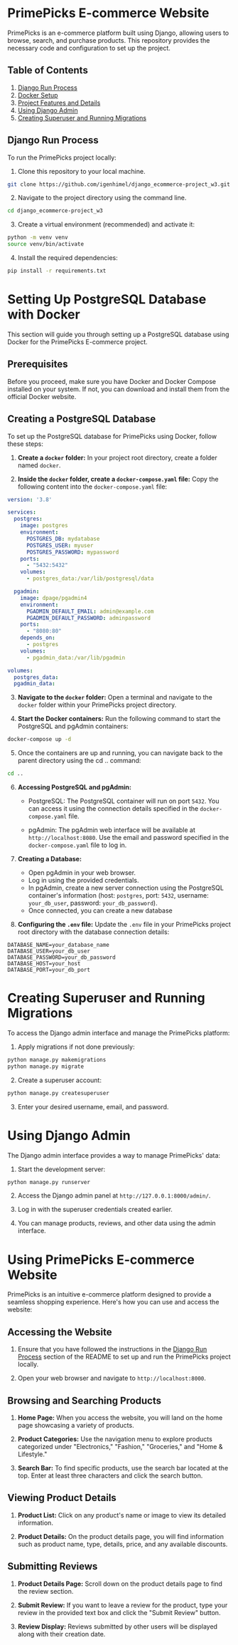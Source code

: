 # PrimePicks E-commerce Website

PrimePicks is an e-commerce platform built using Django, allowing users to browse, search, and purchase products. This repository provides the necessary code and configuration to set up the project.

## Table of Contents
1. [Django Run Process](#django-run-process)
2. [Docker Setup](#docker-setup)
3. [Project Features and Details](#Using-PrimePicks-E-commerce-Website)
4. [Using Django Admin](#using-django-admin)
5. [Creating Superuser and Running Migrations](#creating-superuser-and-running-migrations)

## Django Run Process

To run the PrimePicks project locally:

1. Clone this repository to your local machine.
```bash
git clone https://github.com/igenhimel/django_ecommerce-project_w3.git
```
2. Navigate to the project directory using the command line.
```bash
cd django_ecommerce-project_w3
```
3. Create a virtual environment (recommended) and activate it:

```bash
python -m venv venv
source venv/bin/activate
```

4. Install the required dependencies:

```bash
pip install -r requirements.txt
```

# Setting Up PostgreSQL Database with Docker

This section will guide you through setting up a PostgreSQL database using Docker for the PrimePicks E-commerce project.

## Prerequisites

Before you proceed, make sure you have Docker and Docker Compose installed on your system. If not, you can download and install them from the official Docker website.

## Creating a PostgreSQL Database

To set up the PostgreSQL database for PrimePicks using Docker, follow these steps:

1. **Create a `docker` folder:** In your project root directory, create a folder named `docker`.

2. **Inside the `docker` folder, create a `docker-compose.yaml` file:** Copy the following content into the `docker-compose.yaml` file:

```yaml
version: '3.8'

services:
  postgres:
    image: postgres
    environment:
      POSTGRES_DB: mydatabase
      POSTGRES_USER: myuser
      POSTGRES_PASSWORD: mypassword
    ports:
      - "5432:5432"
    volumes:
      - postgres_data:/var/lib/postgresql/data

  pgadmin:
    image: dpage/pgadmin4
    environment:
      PGADMIN_DEFAULT_EMAIL: admin@example.com
      PGADMIN_DEFAULT_PASSWORD: adminpassword
    ports:
      - "8080:80"
    depends_on:
      - postgres
    volumes:
      - pgadmin_data:/var/lib/pgadmin

volumes:
  postgres_data:
  pgadmin_data:
```

3. **Navigate to the `docker` folder:** Open a terminal and navigate to the `docker` folder within your PrimePicks project directory.

4. **Start the Docker containers:** Run the following command to start the PostgreSQL and pgAdmin containers:

```bash
docker-compose up -d
```

5. Once the containers are up and running, you can navigate back to the parent directory using the cd .. command:

```bash
cd ..
```
6. **Accessing PostgreSQL and pgAdmin:**

   - PostgreSQL: The PostgreSQL container will run on port `5432`. You can access it using the connection details specified in the `docker-compose.yaml` file.

   - pgAdmin: The pgAdmin web interface will be available at `http://localhost:8080`. Use the email and password specified in the `docker-compose.yaml` file to log in.

7. **Creating a Database:**

   - Open pgAdmin in your web browser.
   - Log in using the provided credentials.
   - In pgAdmin, create a new server connection using the PostgreSQL container's information (host: `postgres`, port: `5432`, username: `your_db_user`, password: `your_db_password`).
   - Once connected, you can create a new database

8. **Configuring the `.env` file:** Update the `.env` file in your PrimePicks project root directory with the database connection details:

```dotenv
DATABASE_NAME=your_database_name
DATABASE_USER=your_db_user
DATABASE_PASSWORD=your_db_password
DATABASE_HOST=your_host
DATABASE_PORT=your_db_port
```


# Creating Superuser and Running Migrations

To access the Django admin interface and manage the PrimePicks platform:

1. Apply migrations if not done previously:

```bash
python manage.py makemigrations
python manage.py migrate
```


2. Create a superuser account:

```bash
python manage.py createsuperuser
```

3. Enter your desired username, email, and password.


# Using Django Admin

The Django admin interface provides a way to manage PrimePicks' data:

1. Start the development server:

```bash
python manage.py runserver
```

2. Access the Django admin panel at `http://127.0.0.1:8000/admin/`.

3. Log in with the superuser credentials created earlier.

4. You can manage products, reviews, and other data using the admin interface.


# Using PrimePicks E-commerce Website

PrimePicks is an intuitive e-commerce platform designed to provide a seamless shopping experience. Here's how you can use and access the website:

## Accessing the Website

1. Ensure that you have followed the instructions in the [Django Run Process](#django-run-process) section of the README to set up and run the PrimePicks project locally.

2. Open your web browser and navigate to `http://localhost:8000`.

## Browsing and Searching Products

1. **Home Page:** When you access the website, you will land on the home page showcasing a variety of products.

2. **Product Categories:** Use the navigation menu to explore products categorized under "Electronics," "Fashion," "Groceries," and "Home & Lifestyle."

3. **Search Bar:** To find specific products, use the search bar located at the top. Enter at least three characters and click the search button.

## Viewing Product Details

1. **Product List:** Click on any product's name or image to view its detailed information.

2. **Product Details:** On the product details page, you will find information such as product name, type, details, price, and any available discounts.


## Submitting Reviews

1. **Product Details Page:** Scroll down on the product details page to find the review section.

2. **Submit Review:** If you want to leave a review for the product, type your review in the provided text box and click the "Submit Review" button.

3. **Review Display:** Reviews submitted by other users will be displayed along with their creation date.

